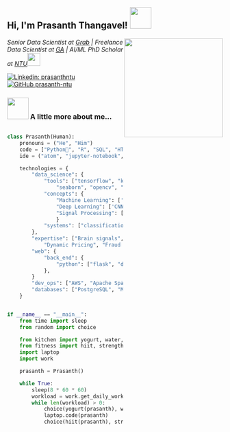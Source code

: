 <h2> Hi, I'm Prasanth Thangavel! <img src="https://media.giphy.com/media/BLy7N6MJNYCeMeuB18/giphy.gif" width="50"></h2>
<img align='right' src="https://media.giphy.com/media/H7r5XcQccQvlXPwUOR/giphy.gif" width="230">
<p><em>Senior Data Scientist at <a href="https://www.grab.com/">Grab</a> | Freelance Data Scientist at <a href="https://generalassemb.ly/">GA</a> | AI/ML PhD Scholar at <a href="https://www.ntu.edu.sg">NTU</a><img src="https://media.giphy.com/media/U2LqsKYUCXCZp5u2jP/giphy.gif" width="30">
</em></p>

[![Linkedin: prasanthntu](https://img.shields.io/badge/-prasanthntu-blue?style=flat-square&logo=Linkedin&logoColor=white&link=https://www.linkedin.com/in/prasanthntu/)](https://www.linkedin.com/in/prasanthntu/)
[![GitHub prasanth-ntu](https://img.shields.io/github/followers/prasanth-ntu?label=follow&style=social)](https://github.com/prasanth-ntu)

### <img src="https://media.giphy.com/media/5QQpfPOJEnkeK7tTBr/giphy.gif" width="50"> A little more about me...  

```python

class Prasanth(Human):
    pronouns = ("He", "Him")
    code = ["Python🐍", "R", "SQL", "HTML", "CSS", "Matlab", "LabView", "Go"]
    ide = ("atom", "jupyter-notebook", "notepad++", "vscode", "Goland")

    technologies = {
        "data_science": {
            "tools": ["tensorflow", "keras",  "sklearn", "scipy", "nltk", "numpy", "pandas", "matplotlib",
                "seaborn", "opencv", "GPT", ...],
            "concepts": {
                "Machine Learning": ['Linear & Logistic Regression', 'SVM', 'KNN', 'Decision Trees', 'Gradient Boosting', 'MLP', 'Ensemble', ...], 
                "Deep Learning": ['CNN', 'RNN', 'GPT'], 
                "Signal Processing": ['Spectral', 'FFT', 'Wavelets', 'STFT', 'Stockwell']
                }
            "systems": ["classification", "regression", "clustering", "recommendation", "object-recognition", "nlp"]
        },
        "expertise": ["Brain signals", "EEG", "Epilepsy", "Automated Detection", "MedTech", "Data Analytics",
            "Dynamic Pricing", "Fraud Detection", "User Engagement", ...], 
        "web": {
            "back_end": {
                "python": ["flask", "django", "dash"],
            },
        }
        "dev_ops": ["AWS", "Apache Spark", "Airflow"],
        "databases": ["PostgreSQL", "MySql", "sqlite", "Datalake", "DataWarehouse"],
    }


if __name__ == "__main__":
    from time import sleep
    from random import choice

    from kitchen import yogurt, water, snacks
    from fitness import hiit, strength_training, jogging, walking, hiking
    import laptop
    import work

    prasanth = Prasanth()

    while True:
        sleep(8 * 60 * 60)
        workload = work.get_daily_workload()
        while len(workload) > 0:
            choice(yogurt(prasanth), water(prasanth), snacks(prasanth), fruits(prasanth))
            laptop.code(prasanth)
            choice(hiit(prasanth), strength_training(prasanth), jogging(prasanth), walking(prasanth), hiking(prasanth)
            
